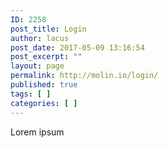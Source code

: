 ```yaml
---
ID: 2258
post_title: Login
author: lacus
post_date: 2017-05-09 13:16:54
post_excerpt: ""
layout: page
permalink: http://molin.io/login/
published: true
tags: [ ]
categories: [ ]
---
```

Lorem ipsum